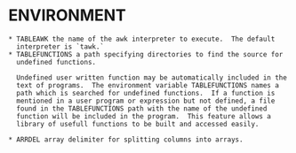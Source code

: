 ENVIRONMENT
===========

    * TABLEAWK the name of the awk interpreter to execute.  The default
      interpreter is `tawk.`
    * TABLEFUNCTIONS a path specifying directories to find the source for
      undefined functions.

      Undefined user written function may be automatically included in the
      text of programs.  The environment variable TABLEFUNCTIONS names a
      path which is searched for undefined functions.  If a function is
      mentioned in a user program or expression but not defined, a file
      found in the TABLEFUNCTIONS path with the name of the undefined
      function will be included in the program.  This feature allows a
      library of usefull functions to be built and accessed easily.

    * ARRDEL array delimiter for splitting columns into arrays.
